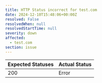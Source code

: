 ```yaml
---
title: HTTP Status incorrect for test.com
date: 2024-12-10T15:48:06+00:00Z
resolved: False
resolvedWhen: null
resolvedStartTime: null
severity: down
affected:
  - test.com
section: issue
---
```


| Expected Statuses | Actual Status  |
|-------------------|----------------|
| 200 | Error |
